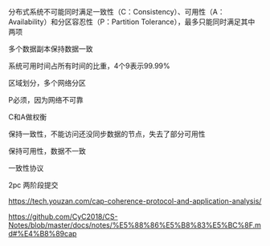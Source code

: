 分布式系统不可能同时满足一致性（C：Consistency）、可用性（A：Availability）和分区容忍性（P：Partition Tolerance），最多只能同时满足其中两项 



多个数据副本保持数据一致



系统可用时间占所有时间的比重，4个9表示99.99%



区域划分，多个网络分区



P必须，因为网络不可靠

C和A做权衡



保持一致性，不能访问还没同步数据的节点，失去了部分可用性



保持可用性，数据不一致



一致性协议

2pc 两阶段提交











https://tech.youzan.com/cap-coherence-protocol-and-application-analysis/

https://github.com/CyC2018/CS-Notes/blob/master/docs/notes/%E5%88%86%E5%B8%83%E5%BC%8F.md#%E4%B8%89cap

